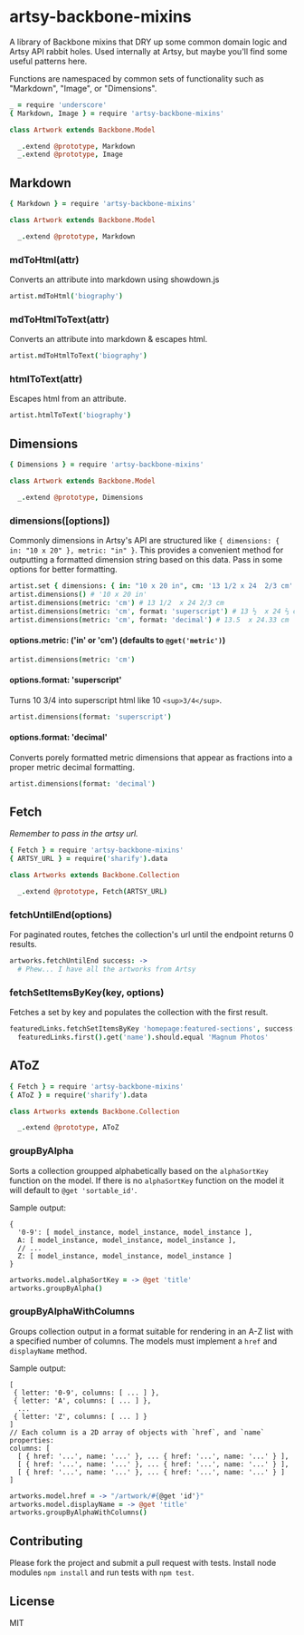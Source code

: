 # artsy-backbone-mixins

A library of Backbone mixins that DRY up some common domain logic and Artsy API rabbit holes. Used internally at Artsy, but maybe you'll find some useful patterns here.

Functions are namespaced by common sets of functionality such as "Markdown", "Image", or "Dimensions".

````coffeescript
_ = require 'underscore'
{ Markdown, Image } = require 'artsy-backbone-mixins'

class Artwork extends Backbone.Model

  _.extend @prototype, Markdown
  _.extend @prototype, Image
````

## Markdown

````coffeescript
{ Markdown } = require 'artsy-backbone-mixins'

class Artwork extends Backbone.Model

  _.extend @prototype, Markdown

````

### mdToHtml(attr)

Converts an attribute into markdown using showdown.js

````coffeescript
artist.mdToHtml('biography')
````

### mdToHtmlToText(attr)

Converts an attribute into markdown & escapes html.

````coffeescript
artist.mdToHtmlToText('biography')
````

### htmlToText(attr)

Escapes html from an attribute.

````coffeescript
artist.htmlToText('biography')
````

## Dimensions

````coffeescript
{ Dimensions } = require 'artsy-backbone-mixins'

class Artwork extends Backbone.Model

  _.extend @prototype, Dimensions

````

### dimensions([options])

Commonly dimensions in Artsy's API are structured like `{ dimensions: { in: "10 x 20" }, metric: "in" }`. This provides a convenient method for outputting a formatted dimension string based on this data. Pass in some options for better formatting.

````coffeescript
artist.set { dimensions: { in: "10 x 20 in", cm: '13 1/2 x 24  2/3 cm' }, metric: "in" }
artist.dimensions() # '10 x 20 in'
artist.dimensions(metric: 'cm') # 13 1/2  x 24 2/3 cm
artist.dimensions(metric: 'cm', format: 'superscript') # 13 ½  x 24 ⅔ cm
artist.dimensions(metric: 'cm', format: 'decimal') # 13.5  x 24.33 cm
````

#### options.metric: ('in' or 'cm') (defaults to `@get('metric')`)

````coffeescript
artist.dimensions(metric: 'cm')
````

#### options.format: 'superscript'

Turns 10 3/4 into superscript html like 10 `<sup>3/4</sup>`.

````coffeescript
artist.dimensions(format: 'superscript')
````

#### options.format: 'decimal'

Converts porely formatted metric dimensions that appear as fractions into a proper metric decimal formatting.

````coffeescript
artist.dimensions(format: 'decimal')
````

## Fetch

_Remember to pass in the artsy url._

````coffeescript
{ Fetch } = require 'artsy-backbone-mixins'
{ ARTSY_URL } = require('sharify').data

class Artworks extends Backbone.Collection

  _.extend @prototype, Fetch(ARTSY_URL)

````

### fetchUntilEnd(options)

For paginated routes, fetches the collection's url until the endpoint returns 0 results.

````coffeescript
artworks.fetchUntilEnd success: ->
  # Phew... I have all the artworks from Artsy
````

### fetchSetItemsByKey(key, options)

Fetches a set by key and populates the collection with the first result.

````coffeescript
featuredLinks.fetchSetItemsByKey 'homepage:featured-sections', success: ->
  featuredLinks.first().get('name').should.equal 'Magnum Photos'
````

## AToZ

````coffeescript
{ Fetch } = require 'artsy-backbone-mixins'
{ AToZ } = require('sharify').data

class Artworks extends Backbone.Collection

  _.extend @prototype, AToZ

````

### groupByAlpha

Sorts a collection groupped alphabetically based on the `alphaSortKey` function on the model. If there is no `alphaSortKey` function on the model it will default to `@get 'sortable_id'`.

Sample output:

````
{
  '0-9': [ model_instance, model_instance, model_instance ],
  A: [ model_instance, model_instance, model_instance ],
  // ...
  Z: [ model_instance, model_instance, model_instance ]
}
````

````coffeescript
artworks.model.alphaSortKey = -> @get 'title'
artworks.groupByAlpha()
````

### groupByAlphaWithColumns

Groups collection output in a format suitable for rendering in an A-Z list with a specified number of columns. The models must implement a `href` and `displayName` method.

Sample output:

````
[
 { letter: '0-9', columns: [ ... ] },
 { letter: 'A', columns: [ ... ] },
  ...
 { letter: 'Z', columns: [ ... ] }
]
// Each column is a 2D array of objects with `href`, and `name` properties:
columns: [
  [ { href: '...', name: '...' }, ... { href: '...', name: '...' } ],
  [ { href: '...', name: '...' }, ... { href: '...', name: '...' } ],
  [ { href: '...', name: '...' }, ... { href: '...', name: '...' } ]
]
````

````coffeescript
artworks.model.href = -> "/artwork/#{@get 'id'}"
artworks.model.displayName = -> @get 'title'
artworks.groupByAlphaWithColumns()
````

## Contributing

Please fork the project and submit a pull request with tests. Install node modules `npm install` and run tests with `npm test`.

## License

MIT
